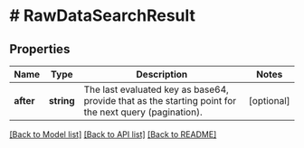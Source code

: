 # # RawDataSearchResult

## Properties

Name | Type | Description | Notes
------------ | ------------- | ------------- | -------------
**after** | **string** | The last evaluated key as base64, provide that as the starting point for the next query (pagination). | [optional] 

[[Back to Model list]](../../README.md#documentation-for-models) [[Back to API list]](../../README.md#documentation-for-api-endpoints) [[Back to README]](../../README.md)



